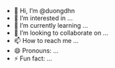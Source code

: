 - 👋 Hi, I’m @duongdhn
- 👀 I’m interested in ...
- 🌱 I’m currently learning ...
- 💞️ I’m looking to collaborate on ...
- 📫 How to reach me ...
- 😄 Pronouns: ...
- ⚡ Fun fact: ...

<!---
duongdhn/duongdhn is a ✨ special ✨ repository because its `README.md` (this file) appears on your GitHub profile.
You can click the Preview link to take a look at your changes.
--->
